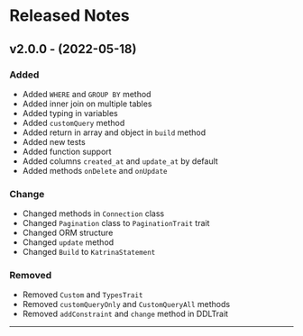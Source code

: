 # Released Notes

## v2.0.0 - (2022-05-18)

### Added

- Added `WHERE` and `GROUP BY` method
- Added inner join on multiple tables
- Added typing in variables
- Added `customQuery` method
- Added return in array and object in `build` method
- Added new tests
- Added function support
- Added columns `created_at` and `update_at` by default
- Added methods `onDelete` and `onUpdate`

### Change

- Changed methods in `Connection` class
- Changed `Pagination` class to `PaginationTrait` trait
- Changed ORM structure
- Changed `update` method
- Changed `Build` to `KatrinaStatement`

### Removed

- Removed `Custom` and `TypesTrait`
- Removed `customQueryOnly` and `CustomQueryAll` methods
- Removed `addConstraint` and `change` method in DDLTrait
------------------------------------------------------------------------